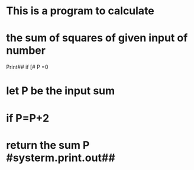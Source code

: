 # This is a program to calculate 
# the sum of squares of given input of number
 Print##  if 
[# P =0
# let P be the input sum 
# if P=P+2
# return the sum P #systerm.print.out## 